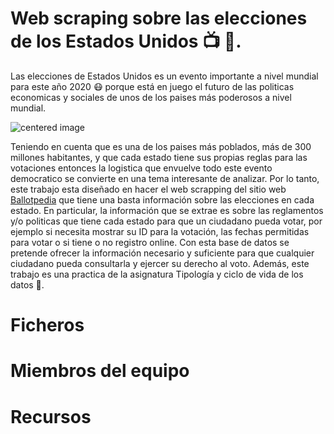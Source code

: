 # Web scraping sobre las elecciones de los Estados Unidos :tv: :newspaper:.

Las elecciones de Estados Unidos es un evento importante a nivel mundial para este año 2020 :mask: porque está en juego el futuro de las politicas economicas y sociales de unos de los paises más poderosos a nivel mundial. 

<img src="https://ichef.bbci.co.uk/news/240/cpsprodpb/1340C/production/_114606887_index_promo_simple_guide_976_v7.png" alt="centered image" id="logo" data-height-percentage="100" data-actual-width="140" data-actual-height="55" class="center">
<style>
.aligncenter {
    text-align: center;
}
</style>

Teniendo en cuenta que es una de los paises más poblados, más de 300 millones habitantes, y que cada estado tiene sus propias reglas para las votaciones entonces la logistica que envuelve todo este evento democratico se convierte en una tema interesante de analizar. Por lo tanto, este trabajo esta diseñado en hacer el web scrapping del sitio web [Ballotpedia](https://ballotpedia.org/Voter_registration) que tiene una basta información sobre las elecciones en cada estado. En particular, la información que se extrae es sobre las reglamentos y/o politicas que tiene cada estado para que un ciudadano pueda votar, por ejemplo si necesita mostrar su ID para la votación, las fechas permitidas para votar o si tiene o no registro online. Con esta base de datos se pretende ofrecer la información necesario y suficiente para que cualquier ciudadano pueda consultarla y ejercer su derecho al voto. Además, este trabajo es una practica de la asignatura Tipología y ciclo de vida de los datos :pencil:.


# Ficheros

# Miembros del equipo

# Recursos


